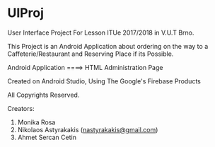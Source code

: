 # UIProj
User Interface Project For Lesson ITUe 2017/2018 in V.U.T Brno.

This Project is an Android Application about ordering on the way to a Caffeterie/Restaurant and Reserving Place if its Possible.

Android Application ====> HTML Administration Page

Created on Android Studio, Using The Google's Firebase Products

All Copyrights Reserved. 

Creators:
1. Monika Rosa
2. Nikolaos Astyrakakis (nastyrakakis@gmail.com)
3. Ahmet Sercan Cetin 
